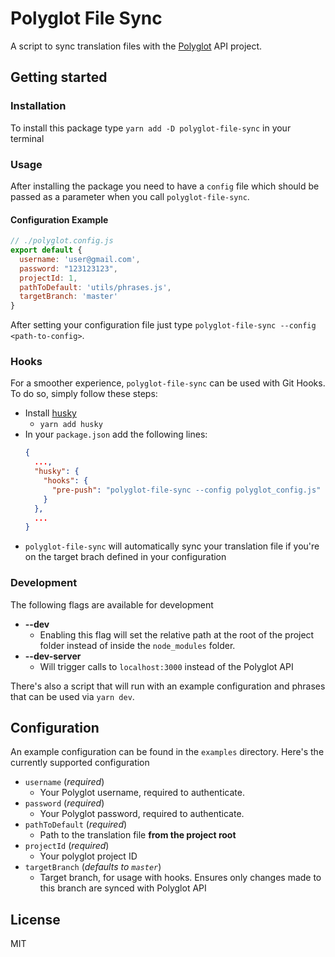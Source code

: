 # Polyglot File Sync

A script to sync translation files with the [Polyglot](https://polyglot.gaspardbruno.com) API project.

## Getting started

### Installation
To install this package type
`yarn add -D polyglot-file-sync` in your terminal

### Usage
After installing the package you need to have a `config` file which should be passed as a parameter when you call `polyglot-file-sync`.
#### Configuration Example
```js
// ./polyglot.config.js
export default {
  username: 'user@gmail.com',
  password: "123123123",
  projectId: 1,
  pathToDefault: 'utils/phrases.js',
  targetBranch: 'master'
}
```
After setting your configuration file just type `polyglot-file-sync --config <path-to-config>`.

### Hooks
For a smoother experience, `polyglot-file-sync` can be used with Git Hooks. To do so, simply follow these steps:
- Install [husky](https://github.com/typicode/husky)
  - `yarn add husky`
- In your `package.json` add the following lines:
  ```json
  {
    ...,
    "husky": {
      "hooks": {
        "pre-push": "polyglot-file-sync --config polyglot_config.js"
      }
    },
    ...
  }
  ```
- `polyglot-file-sync` will automatically sync your translation file if you're on the target brach defined in your configuration
### Development
The following flags are available for development
- **--dev**
  - Enabling this flag will set the relative path at the root of the project folder instead of inside the `node_modules` folder.
- **--dev-server**
  - Will trigger calls to `localhost:3000` instead of the Polyglot API

There's also a script that will run with an example configuration and phrases that can be used via `yarn dev`.
## Configuration
An example configuration can be found in the `examples` directory. Here's the currently supported configuration

- `username` (*required*)
  - Your Polyglot username, required to authenticate.
- `password` (*required*)
  - Your Polyglot password, required to authenticate.
- `pathToDefault` (*required*)
  - Path to the translation file **from the project root**
- `projectId` (*required*)
  - Your polyglot project ID
- `targetBranch` (*defaults to `master`*)
  - Target branch, for usage with hooks. Ensures only changes made to this branch are synced with Polyglot API
## License

MIT
